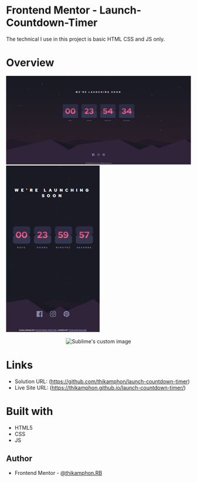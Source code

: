 # Frontend Mentor - Launch-Countdown-Timer

The technical I use in this project is basic HTML CSS and JS only.


# Overview
![enter image description here](overview/overview-computer.png)
![enter image description here](overview/overview-mobie.png)
<p align="center">
  <img src="https://github.com/waldyr/Sublime-Installer/blob/master/sublime_text.png?raw=true" alt="Sublime's custom image"/>
</p>

# Links
- Solution URL: (https://github.com/thikamphon/launch-countdown-timer)
- Live Site URL: (https://thikamphon.github.io/launch-countdown-timer/)


# Built with

- HTML5
- CSS
- JS

## Author

- Frontend Mentor - [@thikamphon.RB](https://www.frontendmentor.io/profile/thikamphon)
